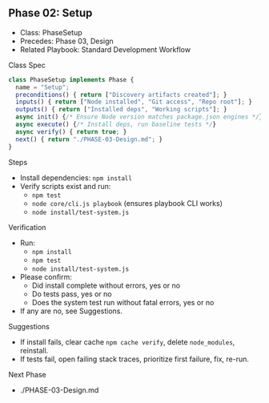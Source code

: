 ## Phase 02: Setup

- Class: PhaseSetup
- Precedes: Phase 03, Design
- Related Playbook: Standard Development Workflow

Class Spec
```ts
class PhaseSetup implements Phase {
  name = "Setup";
  preconditions() { return ["Discovery artifacts created"]; }
  inputs() { return ["Node installed", "Git access", "Repo root"]; }
  outputs() { return ["Installed deps", "Working scripts"]; }
  async init() {/* Ensure Node version matches package.json engines */}
  async execute() {/* Install deps, run baseline tests */}
  async verify() { return true; }
  next() { return "./PHASE-03-Design.md"; }
}
```

Steps
- Install dependencies: `npm install`
- Verify scripts exist and run:
  - `npm test`
  - `node core/cli.js playbook` (ensures playbook CLI works)
  - `node install/test-system.js`

Verification
- Run:
  - `npm install`
  - `npm test`
  - `node install/test-system.js`
- Please confirm:
  - Did install complete without errors, yes or no
  - Do tests pass, yes or no
  - Does the system test run without fatal errors, yes or no
- If any are no, see Suggestions.

Suggestions
- If install fails, clear cache `npm cache verify`, delete `node_modules`, reinstall.
- If tests fail, open failing stack traces, prioritize first failure, fix, re-run.

Next Phase
- ./PHASE-03-Design.md